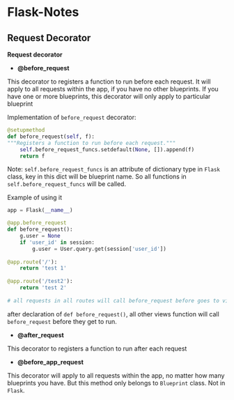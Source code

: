 # Flask-Notes

## Request Decorator

**Request decorator** 

- **@before_request**

This decorator to registers a function to run before each request. It will apply to all requests within the app, if you have no other blueprints. If you have one or more blueprints, this decorator will only apply to particular blueprint

Implementation of `before_request` decorator:

```python
@setupmethod
def before_request(self, f):
"""Registers a function to run before each request."""
    self.before_request_funcs.setdefault(None, []).append(f)
    return f
```

Note: `self.before_request_funcs` is an attribute of dictionary type in `Flask` class, key in this dict will be blueprint name. So all functions in `self.before_request_funcs` will be called.

Example of using it

```python
app = Flask(__name__)

@app.before_request
def before_request():
    g.user = None
    if 'user_id' in session:
        g.user = User.query.get(session['user_id'])
        
@app.route('/'):
    return 'test 1'
        
@app.route('/test2'):
    return 'test 2'
  
# all requests in all routes will call before_request before goes to view functions
```

after declaration of `def before_request()`, all other views function will call `before_request` before they get to run.

- **@after_request**

This decorator to registers a function to run after each request

- **@before_app_request**

This decorator will apply to all requests within the app, no matter how many blueprints you have. But this method only belongs to `Blueprint` class. Not in `Flask`.

